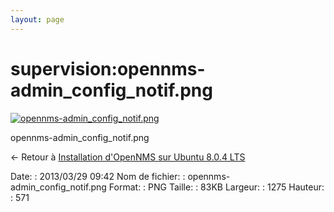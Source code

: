 ```yaml
---
layout: page
---
```


supervision:opennms-admin\_config\_notif.png
============================================

[![opennms-admin\_config\_notif.png](..//assets/media/supervision/opennms-admin_config_notif.png@cache=&w=900&h=403 "opennms-admin_config_notif.png")](..//assets/media/supervision/opennms-admin_config_notif.png@cache= "Afficher le fichier original")

opennms-admin\_config\_notif.png

← Retour à [Installation d'OpenNMS sur Ubuntu 8.0.4
LTS](../../opennms/install-on-ubuntu.html "opennms:install-on-ubuntu")

Date:
:   2013/03/29 09:42
Nom de fichier:
:   opennms-admin\_config\_notif.png
Format:
:   PNG
Taille:
:   83KB
Largeur:
:   1275
Hauteur:
:   571

